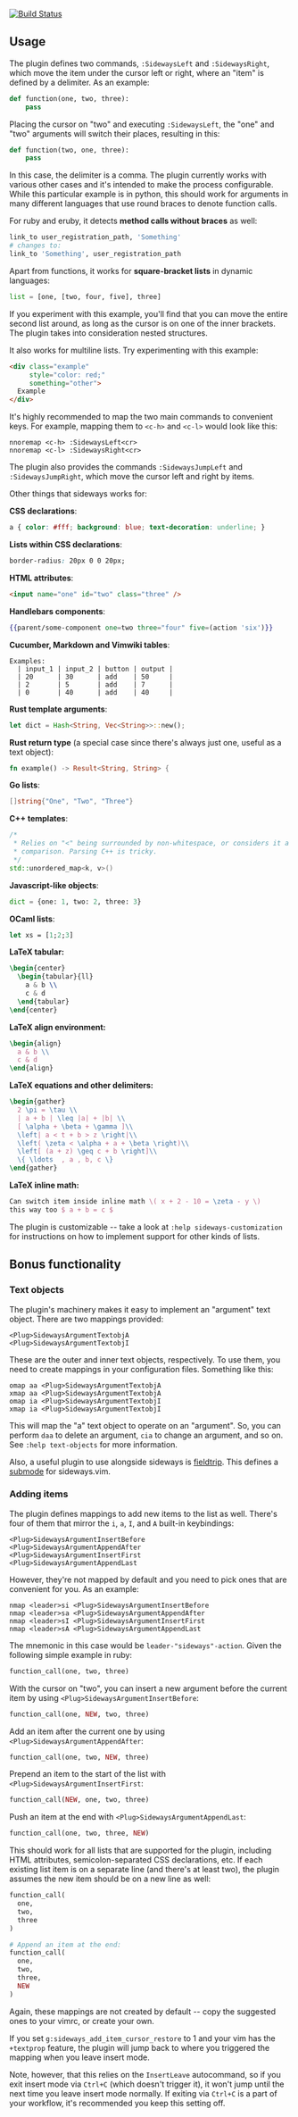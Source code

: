 [![Build Status](https://secure.travis-ci.org/AndrewRadev/sideways.vim.svg?branch=master)](http://travis-ci.org/AndrewRadev/sideways.vim)

## Usage

The plugin defines two commands, `:SidewaysLeft` and `:SidewaysRight`, which
move the item under the cursor left or right, where an "item" is defined by a
delimiter. As an example:

``` python
def function(one, two, three):
    pass
```

Placing the cursor on "two" and executing `:SidewaysLeft`, the "one" and "two"
arguments will switch their places, resulting in this:

``` python
def function(two, one, three):
    pass
```

In this case, the delimiter is a comma. The plugin currently works with
various other cases and it's intended to make the process configurable. While
this particular example is in python, this should work for arguments in many
different languages that use round braces to denote function calls.

For ruby and eruby, it detects **method calls without braces** as well:

``` ruby
link_to user_registration_path, 'Something'
# changes to:
link_to 'Something', user_registration_path
```

Apart from functions, it works for **square-bracket lists** in dynamic languages:

``` python
list = [one, [two, four, five], three]
```

If you experiment with this example, you'll find that you can move the entire
second list around, as long as the cursor is on one of the inner brackets. The
plugin takes into consideration nested structures.

It also works for multiline lists. Try experimenting with this example:

``` html
<div class="example"
     style="color: red;"
     something="other">
  Example
</div>
```

It's highly recommended to map the two main commands to convenient keys. For
example, mapping them to `<c-h>` and `<c-l>` would look like this:
``` vim
nnoremap <c-h> :SidewaysLeft<cr>
nnoremap <c-l> :SidewaysRight<cr>
```

The plugin also provides the commands `:SidewaysJumpLeft` and
`:SidewaysJumpRight`, which move the cursor left and right by items.

Other things that sideways works for:

**CSS declarations**:
``` css
a { color: #fff; background: blue; text-decoration: underline; }
```

**Lists within CSS declarations**:
``` css
border-radius: 20px 0 0 20px;
```

**HTML attributes**:
``` html
<input name="one" id="two" class="three" />
```

**Handlebars components**:
``` handlebars
{{parent/some-component one=two three="four" five=(action 'six')}}
```

**Cucumber, Markdown and Vimwiki tables**:
``` cucumber
Examples:
  | input_1 | input_2 | button | output |
  | 20      | 30      | add    | 50     |
  | 2       | 5       | add    | 7      |
  | 0       | 40      | add    | 40     |
```

**Rust template arguments**:

``` rust
let dict = Hash<String, Vec<String>>::new();
```

**Rust return type** (a special case since there's always just one, useful as a text object):

``` rust
fn example() -> Result<String, String> {
```

**Go lists**:
``` go
[]string{"One", "Two", "Three"}
```

**C++ templates**:

``` cpp
/*
 * Relies on "<" being surrounded by non-whitespace, or considers it a
 * comparison. Parsing C++ is tricky.
 */
std::unordered_map<k, v>()
```

**Javascript-like objects**:
``` python
dict = {one: 1, two: 2, three: 3}
```

**OCaml lists**:
``` ocaml
let xs = [1;2;3]
```

**LaTeX tabular:**
``` tex
\begin{center}
  \begin{tabular}{ll}
    a & b \\
    c & d
  \end{tabular}
\end{center}
```

**LaTeX align environment:**
``` tex
\begin{align}
  a & b \\
  c & d
\end{align}
```

**LaTeX equations and other delimiters:**
``` tex
\begin{gather}
  2 \pi = \tau \\
  | a + b | \leq |a| + |b| \\
  [ \alpha + \beta + \gamma ]\\
  \left| a < t + b > z \right|\\
  \left( \zeta < \alpha + a + \beta \right)\\
  \left[ (a + z) \geq c + b \right]\\
  \{ \ldots  , a , b, c \}
\end{gather}
```

**LaTeX inline math:**
``` tex
Can switch item inside inline math \( x + 2 - 10 = \zeta - y \)
this way too $ a + b = c $
```

The plugin is customizable -- take a look at `:help sideways-customization`
for instructions on how to implement support for other kinds of lists.

## Bonus functionality

### Text objects

The plugin's machinery makes it easy to implement an "argument" text object.
There are two mappings provided:

    <Plug>SidewaysArgumentTextobjA
    <Plug>SidewaysArgumentTextobjI

These are the outer and inner text objects, respectively. To use them, you
need to create mappings in your configuration files. Something like this:

``` vim
omap aa <Plug>SidewaysArgumentTextobjA
xmap aa <Plug>SidewaysArgumentTextobjA
omap ia <Plug>SidewaysArgumentTextobjI
xmap ia <Plug>SidewaysArgumentTextobjI
```

This will map the "a" text object to operate on an "argument". So, you can
perform `daa` to delete an argument, `cia` to change an argument, and so on.
See `:help text-objects` for more information.

Also, a useful plugin to use alongside sideways is
[fieldtrip](https://github.com/tek/vim-fieldtrip). This defines a
[submode](https://github.com/kana/vim-submode) for sideways.vim.

### Adding items

The plugin defines mappings to add new items to the list as well. There's four of them that mirror the `i`, `a`, `I`, and `A` built-in keybindings:

```
<Plug>SidewaysArgumentInsertBefore
<Plug>SidewaysArgumentAppendAfter
<Plug>SidewaysArgumentInsertFirst
<Plug>SidewaysArgumentAppendLast
```

However, they're not mapped by default and you need to pick ones that are convenient for you. As an example:

``` vim
nmap <leader>si <Plug>SidewaysArgumentInsertBefore
nmap <leader>sa <Plug>SidewaysArgumentAppendAfter
nmap <leader>sI <Plug>SidewaysArgumentInsertFirst
nmap <leader>sA <Plug>SidewaysArgumentAppendLast
```

The mnemonic in this case would be `leader-"sideways"-action`. Given the following simple example in ruby:

``` ruby
function_call(one, two, three)
```

With the cursor on "two", you can insert a new argument before the current item by using `<Plug>SidewaysArgumentInsertBefore`:

``` ruby
function_call(one, NEW, two, three)
```

Add an item after the current one by using `<Plug>SidewaysArgumentAppendAfter`:

``` ruby
function_call(one, two, NEW, three)
```

Prepend an item to the start of the list with `<Plug>SidewaysArgumentInsertFirst`:

``` ruby
function_call(NEW, one, two, three)
```

Push an item at the end with `<Plug>SidewaysArgumentAppendLast`:

``` ruby
function_call(one, two, three, NEW)
```

This should work for all lists that are supported for the plugin, including HTML attributes, semicolon-separated CSS declarations, etc. If each existing list item is on a separate line (and there's at least two), the plugin assumes the new item should be on a new line as well:

``` ruby
function_call(
  one,
  two,
  three
)

# Append an item at the end:
function_call(
  one,
  two,
  three,
  NEW
)
```

Again, these mappings are not created by default -- copy the suggested ones to your vimrc, or create your own.

If you set `g:sideways_add_item_cursor_restore` to 1 and your vim has the `+textprop` feature, the plugin will jump back to where you triggered the mapping when you leave insert mode.

Note, however, that this relies on the `InsertLeave` autocommand, so if you exit insert mode via `Ctrl+C` (which doesn't trigger it), it won't jump until the next time you leave insert mode normally. If exiting via `Ctrl+C` is a part of your workflow, it's recommended you keep this setting off.
